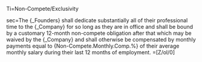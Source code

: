 Ti=Non-Compete/Exclusivity

sec=The {_Founders} shall dedicate substantially all of their professional time to the {_Company} for so long as they are in office and shall be bound by a customary 12-month non-compete obligation after that which may be waived by the {_Company} and shall otherwise be compensated by monthly payments equal to {Non-Compete.Monthly.Comp.%} of their average monthly salary during their last 12 months of employment.
=[Z/ol/0]
